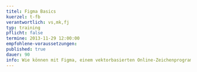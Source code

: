 ```yaml
---
titel: Figma Basics
kuerzel: t-fb
verantwortlich: vs,mk,fj
typ: training
pflicht: false
termine: 2013-11-29 12:00:00
empfohlene-voraussetzungen: 
published: true
dauer: 90
info: Wie können mit Figma, einem vektorbasierten Online-Zeichenprogramm, Mockups für grafische Benutzeroberflächen und Interfaces erstellt werden?
---
```


